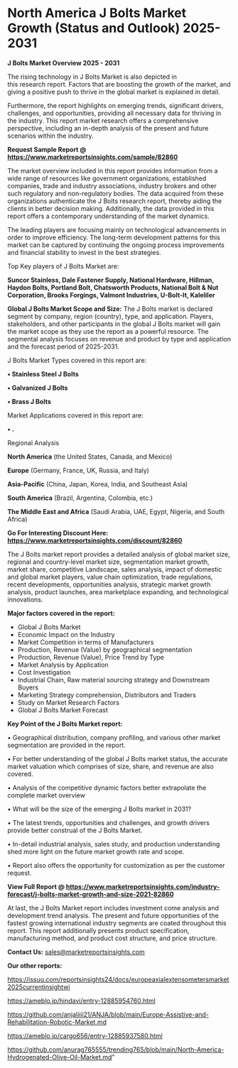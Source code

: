 # North America J Bolts Market Growth (Status and Outlook) 2025-2031

<Strong> J Bolts Market Overview 2025 - 2031</strong>

The rising technology in J Bolts Market is also depicted in this research report. Factors that are boosting the growth of the market, and giving a positive push to thrive in the global market is explained in detail.

Furthermore, the report highlights on emerging trends, significant drivers, challenges, and opportunities, providing all necessary data for thriving in the industry. This report market research offers a comprehensive perspective, including an in-depth analysis of the present and future scenarios within the industry.

<strong>Request Sample Report @ <a href=https://www.marketreportsinsights.com/sample/82860>https://www.marketreportsinsights.com/sample/82860</a></strong>

The market overview included in this report provides information from a wide range of resources like government organizations, established companies, trade and industry associations, industry brokers and other such regulatory and non-regulatory bodies. The data acquired from these organizations authenticate the J Bolts research report, thereby aiding the clients in better decision making. Additionally, the data provided in this report offers a contemporary understanding of the market dynamics.

The leading players are focusing mainly on technological advancements in order to improve efficiency. The long-term development patterns for this market can be captured by continuing the ongoing process improvements and financial stability to invest in the best strategies.

Top Key players of J Bolts Market are:

<strong>Suncor Stainless, Dale Fastener Supply, National Hardware, Hillman, Haydon Bolts, Portland Bolt, Chatsworth Products, National Bolt & Nut Corporation, Brooks Forgings, Valmont Industries, U-Bolt-It, Kaleliler</strong>

<strong><b>Global J Bolts Market Scope and Size:</b></strong>
The J Bolts market is declared segment by company, region (country), type, and application. Players, stakeholders, and other participants in the global J Bolts market will gain the market scope as they use the report as a powerful resource. The segmental analysis focuses on revenue and product by type and application and the forecast period of 2025-2031.

J Bolts Market Types covered in this report are:

<strong>• Stainless Steel J Bolts

• Galvanized J Bolts

• Brass J Bolts</strong>

Market Applications covered in this report are:

<strong>• .</strong> 

Regional Analysis

<strong>North America</strong> (the United States, Canada, and Mexico)

<strong>Europe</strong> (Germany, France, UK, Russia, and Italy)

<strong>Asia-Pacific</strong> (China, Japan, Korea, India, and Southeast Asia)

<strong>South America</strong> (Brazil, Argentina, Colombia, etc.)

<strong>The Middle East and Africa</strong> (Saudi Arabia, UAE, Egypt, Nigeria, and South Africa)

<strong>Go For Interesting Discount Here: <a href=https://www.marketreportsinsights.com/discount/82860>https://www.marketreportsinsights.com/discount/82860</a></strong>

The J Bolts market report provides a detailed analysis of global market size, regional and country-level market size, segmentation market growth, market share, competitive Landscape, sales analysis, impact of domestic and global market players, value chain optimization, trade regulations, recent developments, opportunities analysis, strategic market growth analysis, product launches, area marketplace expanding, and technological innovations.

<strong><b>Major factors covered in the report:</b></strong>
<ul>
  <li>Global J Bolts Market </li>
  <li>Economic Impact on the Industry</li>
  <li>Market Competition in terms of Manufacturers</li>
  <li>Production, Revenue (Value) by geographical segmentation</li>
  <li>Production, Revenue (Value), Price Trend by Type</li>
  <li>Market Analysis by Application</li>
  <li>Cost Investigation</li>
  <li>Industrial Chain, Raw material sourcing strategy and Downstream Buyers</li>
  <li>Marketing Strategy comprehension, Distributors and Traders</li>
  <li>Study on Market Research Factors</li>
  <li>Global J Bolts Market Forecast</li>
</ul>

<strong><b>Key Point of the J Bolts Market report:</b></strong>

• Geographical distribution, company profiling, and various other market segmentation are provided in the report.

• For better understanding of the global J Bolts market status, the accurate market valuation which comprises of size, share, and revenue are also covered.

• Analysis of the competitive dynamic factors better extrapolate the complete market overview

• What will be the size of the emerging J Bolts market in 2031?

• The latest trends, opportunities and challenges, and growth drivers provide better construal of the J Bolts Market.

• In-detail industrial analysis, sales study, and production understanding shed more light on the future market growth rate and scope.

• Report also offers the opportunity for customization as per the customer request.

<strong><b>View Full Report @ <a href=https://www.marketreportsinsights.com/industry-forecast/j-bolts-market-growth-and-size-2021-82860>https://www.marketreportsinsights.com/industry-forecast/j-bolts-market-growth-and-size-2021-82860</a></b></strong>


At last, the J Bolts Market report includes investment come analysis and development trend analysis. The present and future opportunities of the fastest growing international industry segments are coated throughout this report. This report additionally presents product specification, manufacturing method, and product cost structure, and price structure.

<strong>Contact Us:</strong>
sales@marketreportsinsights.com

<strong>Our other reports:</strong>

<a href=https://issuu.com/reportsinsights24/docs/europeaxialextensometersmarket2025currentinsightwi>https://issuu.com/reportsinsights24/docs/europeaxialextensometersmarket2025currentinsightwi</a>

<a href=https://ameblo.jp/hindavi/entry-12885954760.html>https://ameblo.jp/hindavi/entry-12885954760.html</a>

<a href=https://github.com/anjaliiii21/ANJA/blob/main/Europe-Assistive-and-Rehabilitation-Robotic-Market.md>https://github.com/anjaliiii21/ANJA/blob/main/Europe-Assistive-and-Rehabilitation-Robotic-Market.md</a>

<a href=https://ameblo.jp/cargo656/entry-12885937580.html>https://ameblo.jp/cargo656/entry-12885937580.html</a>

<a href=https://github.com/anurag765555/trending765/blob/main/North-America-Hydrogenated-Olive-Oil-Market.md>https://github.com/anurag765555/trending765/blob/main/North-America-Hydrogenated-Olive-Oil-Market.md</a>"
